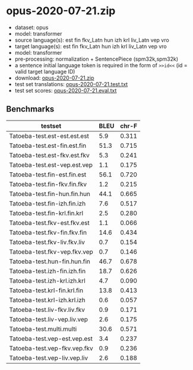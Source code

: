 # opus-2020-07-21.zip

* dataset: opus
* model: transformer
* source language(s): est fin fkv_Latn hun izh krl liv_Latn vep vro
* target language(s): est fin fkv_Latn hun izh krl liv_Latn vep vro
* model: transformer
* pre-processing: normalization + SentencePiece (spm32k,spm32k)
* a sentence initial language token is required in the form of `>>id<<` (id = valid target language ID)
* download: [opus-2020-07-21.zip](https://object.pouta.csc.fi/Tatoeba-MT-models/urj-urj/opus-2020-07-21.zip)
* test set translations: [opus-2020-07-21.test.txt](https://object.pouta.csc.fi/Tatoeba-MT-models/urj-urj/opus-2020-07-21.test.txt)
* test set scores: [opus-2020-07-21.eval.txt](https://object.pouta.csc.fi/Tatoeba-MT-models/urj-urj/opus-2020-07-21.eval.txt)

## Benchmarks

| testset               | BLEU  | chr-F |
|-----------------------|-------|-------|
| Tatoeba-test.est-est.est.est 	| 5.9 	| 0.311 |
| Tatoeba-test.est-fin.est.fin 	| 51.3 	| 0.715 |
| Tatoeba-test.est-fkv.est.fkv 	| 5.3 	| 0.241 |
| Tatoeba-test.est-vep.est.vep 	| 1.1 	| 0.175 |
| Tatoeba-test.fin-est.fin.est 	| 56.1 	| 0.720 |
| Tatoeba-test.fin-fkv.fin.fkv 	| 1.2 	| 0.215 |
| Tatoeba-test.fin-hun.fin.hun 	| 44.1 	| 0.665 |
| Tatoeba-test.fin-izh.fin.izh 	| 7.6 	| 0.517 |
| Tatoeba-test.fin-krl.fin.krl 	| 2.5 	| 0.280 |
| Tatoeba-test.fkv-est.fkv.est 	| 1.1 	| 0.066 |
| Tatoeba-test.fkv-fin.fkv.fin 	| 14.6 	| 0.434 |
| Tatoeba-test.fkv-liv.fkv.liv 	| 0.7 	| 0.154 |
| Tatoeba-test.fkv-vep.fkv.vep 	| 0.7 	| 0.146 |
| Tatoeba-test.hun-fin.hun.fin 	| 46.7 	| 0.678 |
| Tatoeba-test.izh-fin.izh.fin 	| 18.7 	| 0.626 |
| Tatoeba-test.izh-krl.izh.krl 	| 4.7 	| 0.090 |
| Tatoeba-test.krl-fin.krl.fin 	| 13.8 	| 0.413 |
| Tatoeba-test.krl-izh.krl.izh 	| 0.6 	| 0.057 |
| Tatoeba-test.liv-fkv.liv.fkv 	| 0.9 	| 0.171 |
| Tatoeba-test.liv-vep.liv.vep 	| 2.6 	| 0.175 |
| Tatoeba-test.multi.multi 	| 30.6 	| 0.571 |
| Tatoeba-test.vep-est.vep.est 	| 3.4 	| 0.237 |
| Tatoeba-test.vep-fkv.vep.fkv 	| 0.9 	| 0.236 |
| Tatoeba-test.vep-liv.vep.liv 	| 2.6 	| 0.188 |

